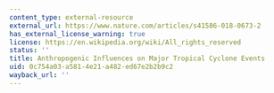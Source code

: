 ```yaml
---
content_type: external-resource
external_url: https://www.nature.com/articles/s41586-018-0673-2
has_external_license_warning: true
license: https://en.wikipedia.org/wiki/All_rights_reserved
status: ''
title: Anthropogenic Influences on Major Tropical Cyclone Events
uid: 0c754a03-a581-4e21-a482-ed67e2b2b9c2
wayback_url: ''
---
```

